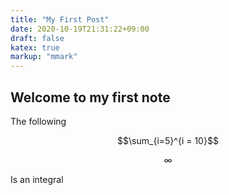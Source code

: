 ```yaml
---
title: "My First Post"
date: 2020-10-19T21:31:22+09:00
draft: false
katex: true
markup: "mmark"
---
```

## Welcome to my first note  

The following  

$$\sum_{i=5}^{i = 10}$$  

$$\infty$$

Is an integral




